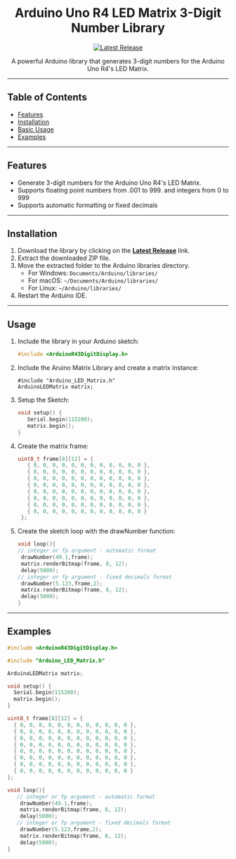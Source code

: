 <h1 align="center">Arduino Uno R4 LED Matrix 3-Digit Number Library</h1>

<p align="center">
  <a href="https://github.com/mgecawicz/Arduino_Uno_R4_3_Digit_Display/releases/latest">
    <img src="https://img.shields.io/github/v/release/mgecawicz/Arduino_Uno_R4_2_Digit_Display.svg?style=flat-square" alt="Latest Release">
  </a>
</p>

<p align="center">
  A powerful Arduino library that generates 3-digit numbers for the Arduino Uno R4's LED Matrix.
</p>

---

## Table of Contents

- [Features](#features)
- [Installation](#installation)
- [Basic Usage](#usage)
- [Examples](#examples)

---

## Features

- Generate 3-digit numbers for the Arduino Uno R4's LED Matrix.
- Supports floating point numbers from .001 to 999. and integers from 0 to 999
- Supports automatic formatting or fixed decimals

---

## Installation

1. Download the library by clicking on the **[Latest Release](https://github.com/mbrembati/ArduinoR43DigitDisplay/releases/latest)** link.
2. Extract the downloaded ZIP file.
3. Move the extracted folder to the Arduino libraries directory.
   - For Windows: `Documents/Arduino/libraries/`
   - For macOS: `~/Documents/Arduino/libraries/`
   - For Linux: `~/Arduino/libraries/`
4. Restart the Arduino IDE.

---

## Usage

1. Include the library in your Arduino sketch:
   ```cpp
   #include <ArduinoR43DigitDisplay.h>
   ```
2. Include the Aruino Matrix Library and create a matrix instance:
   ```ccp
   #include "Arduino_LED_Matrix.h"
   ArduinoLEDMatrix matrix;
   ```
3. Setup the Sketch:
   ```cpp
   void setup() {
      Serial.begin(115200);
      matrix.begin();
   }
   ```
4. Create the matrix frame:
   ```cpp
   uint8_t frame[8][12] = {
      { 0, 0, 0, 0, 0, 0, 0, 0, 0, 0, 0, 0 },
      { 0, 0, 0, 0, 0, 0, 0, 0, 0, 0, 0, 0 },
      { 0, 0, 0, 0, 0, 0, 0, 0, 0, 0, 0, 0 },
      { 0, 0, 0, 0, 0, 0, 0, 0, 0, 0, 0, 0 },
      { 0, 0, 0, 0, 0, 0, 0, 0, 0, 0, 0, 0 },
      { 0, 0, 0, 0, 0, 0, 0, 0, 0, 0, 0, 0 },
      { 0, 0, 0, 0, 0, 0, 0, 0, 0, 0, 0, 0 },
      { 0, 0, 0, 0, 0, 0, 0, 0, 0, 0, 0, 0 }
    };
   ```
5. Create the sketch loop with the drawNumber function:
   ```cpp
   void loop(){
   // integer or fp argument - automatic format
    drawNumber(49.1,frame);
    matrix.renderBitmap(frame, 8, 12);
    delay(5000);
   // integer or fp argument - fixed decimals format
    drawNumber(5.123,frame,2);
    matrix.renderBitmap(frame, 8, 12);
    delay(5000);
   }
   ```

---
## Examples
```cpp
#include <ArduinoR43DigitDisplay.h>

#include "Arduino_LED_Matrix.h"

ArduinoLEDMatrix matrix;

void setup() {
  Serial.begin(115200);
  matrix.begin();
}

uint8_t frame[8][12] = {
  { 0, 0, 0, 0, 0, 0, 0, 0, 0, 0, 0, 0 },
  { 0, 0, 0, 0, 0, 0, 0, 0, 0, 0, 0, 0 },
  { 0, 0, 0, 0, 0, 0, 0, 0, 0, 0, 0, 0 },
  { 0, 0, 0, 0, 0, 0, 0, 0, 0, 0, 0, 0 },
  { 0, 0, 0, 0, 0, 0, 0, 0, 0, 0, 0, 0 },
  { 0, 0, 0, 0, 0, 0, 0, 0, 0, 0, 0, 0 },
  { 0, 0, 0, 0, 0, 0, 0, 0, 0, 0, 0, 0 },
  { 0, 0, 0, 0, 0, 0, 0, 0, 0, 0, 0, 0 }
};

void loop(){
   // integer or fp argument - automatic format
    drawNumber(49.1,frame);
    matrix.renderBitmap(frame, 8, 12);
    delay(5000);
   // integer or fp argument - fixed decimals format
    drawNumber(5.123,frame,2);
    matrix.renderBitmap(frame, 8, 12);
    delay(5000);
}
```


   

